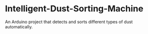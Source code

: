 # Intelligent-Dust-Sorting-Machine
An Arduino project that detects and sorts different types of dust automatically.
